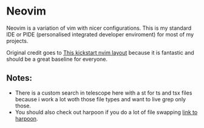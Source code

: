 # Neovim

Neovim is a variation of vim with nicer configurations. This is my standard IDE or PIDE (personalised integrated developer enviroment) for most of my projects.

Original credit goes to [This kickstart nvim layout](https://github.com/nvim-lua/kickstart.nvim) because it is fantastic and should be a great baseline for everyone.

## Notes:

* There is a custom search in telescope here with a <leader>st for ts and tsx files because i work a lot woth those file types and want to live grep only those.
* You should also check out harpoon if you do a lot of file swapping [link to harpoon](https://github.com/ThePrimeagen/harpoon).
